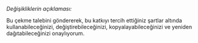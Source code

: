 *Değişikliklerin açıklaması:*


Bu çekme talebini göndererek, bu katkıyı tercih ettiğiniz şartlar 
altında kullanabileceğinizi, değiştirebileceğinizi, kopyalayabileceğinizi 
ve yeniden dağıtabileceğinizi onaylıyorum.